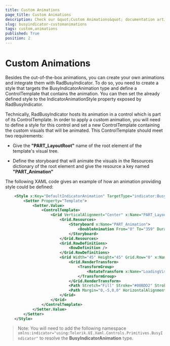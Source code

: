 ```yaml
---
title: Custom Animations
page_title: Custom Animations
description: Check our &quot;Custom Animations&quot; documentation article for RadBusyIndicator for UWP control.
slug: busyindicator-customanimations
tags: custom,animations
published: True
position: 2
---
```


# Custom Animations

Besides the out-of-the-box animations, you can create your own animations and integrate them with RadBusyIndicator. To do so, you need to create a style that targets the BusyIndicatorAnimation type and define a ControlTemplate that contains the animation. You can then set the already defined style to the IndicatorAnimationStyle property exposed by RadBusyIndicator.

Technically, RadBusyIndicator hosts its animation in a control which is part of its ControlTemplate. In order to apply a custom animation, you will need to define a style for this control and set a new ControlTemplate containing the custom visuals that will be animated. This ControlTemplate should meet two requirements:

* Give the **"PART_LayoutRoot"** name of the root element of the template's visual tree.

* Define the storyboard that will animate the visuals in the Resources dictionary of the root element and give the resource a key named **"PART_Animation"**

The following XAML code gives an example of how an animation providing style could be defined:

```xml
	<Style x:Key="DefaultIndicatorAnimation" TargetType="indicator:BusyIndicatorAnimation">
		<Setter Property="Template">
			<Setter.Value>
				<ControlTemplate>
					<Grid VerticalAlignment="Center" x:Name="PART_LayoutRoot">
						<Grid.Resources>
							<Storyboard x:Name="PART_Animation">
								<DoubleAnimation From="0" To="359" Duration="0:0:1" RepeatBehavior="Forever" Storyboard.TargetName="LoadingVisualAngleTransform" Storyboard.TargetProperty="Angle" />
							</Storyboard>
						</Grid.Resources>
						<Grid.RowDefinitions>
							<RowDefinition />
						</Grid.RowDefinitions>
						<Grid Width="45" Height="45" Grid.Row="0" x:Name="LoadingVisual" RenderTransformOrigin="0.5,0.5" HorizontalAlignment="Center">
							<Grid.RenderTransform>
								<TransformGroup>
									<RotateTransform x:Name="LoadingVisualAngleTransform" Angle="0" CenterX="0.5" CenterY="0.5" />
								</TransformGroup>
							</Grid.RenderTransform>
							<Path Stretch="Fill" Stroke="#00BDD2" StrokeThickness="5" StrokeStartLineCap="Round" Data="M1,0 A1,1,90,1,1,0,-1" />
							<Path Margin="0,-5,0,0" HorizontalAlignment="Center" VerticalAlignment="Top" Width="10" Height="15" Stretch="Fill" Fill="#00BDD2" Data="M0,-1.1 L0.1,-1 L0,-0.9" StrokeThickness="1" />
						</Grid>
					</Grid>
				</ControlTemplate>
			</Setter.Value>
		</Setter>
	</Style>
```

> Note: You will need to add the following namespace `xmlns:indicator="using:Telerik.UI.Xaml.Controls.Primitives.BusyIndicator"` to resolve the **BusyIndicatorAnimation** type.
